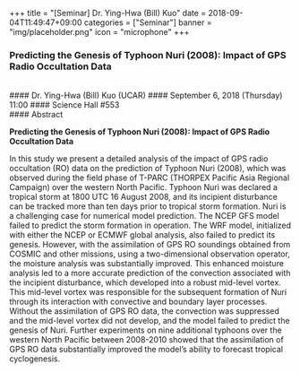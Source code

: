 +++
title = "[Seminar] Dr. Ying-Hwa (Bill) Kuo"
date = 2018-09-04T11:49:47+09:00
categories = ["Seminar"]
banner = "img/placeholder.png"
icon = "microphone"
+++
### Predicting the Genesis of Typhoon Nuri (2008): Impact of GPS Radio Occultation Data
<br>
#### Dr. Ying-Hwa (Bill) Kuo (UCAR)
#### September 6, 2018 (Thursday) 11:00
#### Science Hall #553
<br>
#### Abstract

**Predicting the Genesis of Typhoon Nuri (2008): Impact of GPS Radio Occultation Data**

In this study we present a detailed analysis of the impact of GPS radio occultation (RO) data on the prediction of Typhoon Nuri (2008), which was observed during the field phase of T-PARC (THORPEX Pacific Asia Regional Campaign) over the western North Pacific. Typhoon Nuri was declared a tropical storm at 1800 UTC 16 August 2008, and its incipient disturbance can be tracked more than ten days prior to tropical storm formation. Nuri is a challenging case for numerical model prediction. The NCEP GFS model failed to predict the storm formation in operation. The WRF model, initialized with either the NCEP or ECMWF global analysis, also failed to predict its genesis. However, with the assimilation of GPS RO soundings obtained from COSMIC and other missions, using a two-dimensional observation operator, the moisture analysis was substantially improved. This enhanced moisture analysis led to a more accurate prediction of the convection associated with the incipient disturbance, which developed into a robust mid-level vortex. This mid-level vortex was responsible for the subsequent formation of Nuri through its interaction with convective and boundary layer processes. Without the assimilation of GPS RO data, the convection was suppressed and the mid-level vortex did not develop, and the model failed to predict the genesis of Nuri. Further experiments on nine additional typhoons over the western North Pacific between 2008-2010 showed that the assimilation of GPS RO data substantially improved the model’s ability to forecast tropical cyclogenesis.
